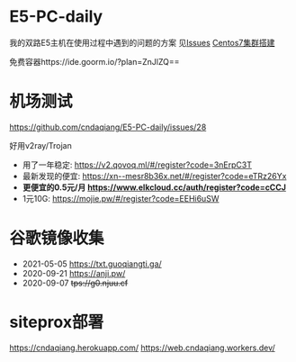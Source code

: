 # E5-PC-daily
我的双路E5主机在使用过程中遇到的问题的方案
见[Issues](https://github.com/cndaqiang/E5-PC-daily/issues)
[Centos7集群搭建](https://cndaqiang.github.io//2019/09/19/Centos7-CC19/)

免费容器https://ide.goorm.io/?plan=ZnJlZQ==

# 机场测试
https://github.com/cndaqiang/E5-PC-daily/issues/28

好用v2ray/Trojan
- 用了一年稳定: https://v2.qovoq.ml/#/register?code=3nErpC3T
- 最新发现的便宜: https://xn--mesr8b36x.net/#/register?code=eTRz26Yx
- **更便宜的0.5元/月 https://www.elkcloud.cc/auth/register?code=cCCJ**
- 1元10G: https://mojie.pw/#/register?code=EEHi6uSW
# 谷歌镜像收集
- 2021-05-05 https://txt.guoqiangti.ga/
- 2020-09-21 https://anji.pw/ 
- 2020-09-07 ~~tps://g0.njuu.cf~~


# siteprox部署
https://cndaqiang.herokuapp.com/
https://web.cndaqiang.workers.dev/
